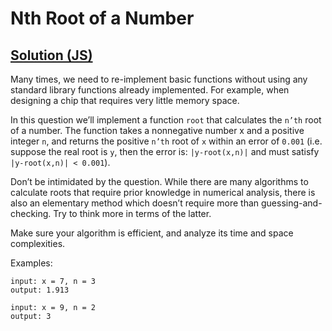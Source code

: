 # Nth Root of a Number

## [Solution (JS)](./solution.js)

Many times, we need to re-implement basic functions without using any standard library functions already implemented. For example, when designing a chip that requires very little memory space.

In this question we’ll implement a function `root` that calculates the `n’th` root of a number. The function takes a nonnegative number x and a positive integer `n`, and returns the positive `n’th` root of `x` within an error of `0.001` (i.e. suppose the real root is `y`, then the error is: `|y-root(x,n)|` and must satisfy `|y-root(x,n)| < 0.001`).

Don’t be intimidated by the question. While there are many algorithms to calculate roots that require prior knowledge in numerical analysis, there is also an elementary method which doesn’t require more than guessing-and-checking. Try to think more in terms of the latter.

Make sure your algorithm is efficient, and analyze its time and space complexities.

Examples:

```
input: x = 7, n = 3
output: 1.913

input: x = 9, n = 2
output: 3
```
